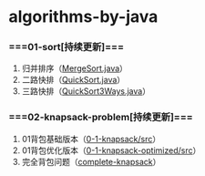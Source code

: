 # algorithms-by-java
### ===01-sort[持续更新]===
1. 归并排序（[MergeSort.java](https://github.com/a494456818/algorithms-by-java/blob/master/01-sort/src/MergeSort.java)）
2. 二路快排（[QuickSort.java](https://github.com/a494456818/algorithms-by-java/blob/master/01-sort/src/QuickSort.java)）
3. 三路快排（[QuickSort3Ways.java](https://github.com/a494456818/algorithms-by-java/blob/master/01-sort/src/QuickSort3Ways.java)）

### ===02-knapsack-problem[持续更新]===

1. 01背包基础版本（[0-1-knapsack/src](https://github.com/a494456818/algorithms-by-java/tree/master/02-knapsack-problem/0-1-knapsack/src)）
2. 01背包优化版本（[0-1-knapsack-optimized/src](https://github.com/a494456818/algorithms-by-java/tree/master/02-knapsack-problem/0-1-knapsack-optimized/src)）
3. 完全背包问题（[complete-knapsack](https://github.com/a494456818/algorithms-by-java/tree/master/02-knapsack-problem/complete-knapsack)）